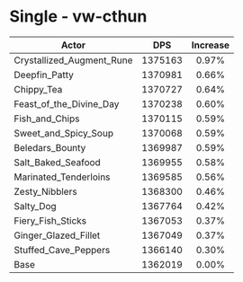 # Single - vw-cthun
| Actor | DPS | Increase |
|---|:---:|:---:|
|Crystallized_Augment_Rune|1375163|0.97%|
|Deepfin_Patty|1370981|0.66%|
|Chippy_Tea|1370727|0.64%|
|Feast_of_the_Divine_Day|1370238|0.60%|
|Fish_and_Chips|1370115|0.59%|
|Sweet_and_Spicy_Soup|1370068|0.59%|
|Beledars_Bounty|1369987|0.59%|
|Salt_Baked_Seafood|1369955|0.58%|
|Marinated_Tenderloins|1369585|0.56%|
|Zesty_Nibblers|1368300|0.46%|
|Salty_Dog|1367764|0.42%|
|Fiery_Fish_Sticks|1367053|0.37%|
|Ginger_Glazed_Fillet|1367049|0.37%|
|Stuffed_Cave_Peppers|1366140|0.30%|
|Base|1362019|0.00%|
